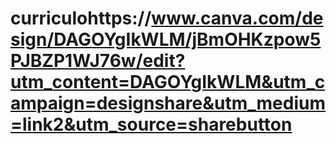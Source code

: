 # curriculohttps://www.canva.com/design/DAGOYgIkWLM/jBmOHKzpow5PJBZP1WJ76w/edit?utm_content=DAGOYgIkWLM&utm_campaign=designshare&utm_medium=link2&utm_source=sharebutton

